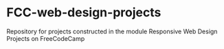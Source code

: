 # FCC-web-design-projects
Repository for projects constructed in the module Responsive Web Design Projects on FreeCodeCamp
